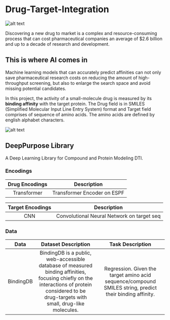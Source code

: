 # Drug-Target-Integration

![alt text](https://thumb.tildacdn.com/tild3332-3535-4761-b562-373639353431/-/format/webp/noroot.png)

Discovering a new drug to market is a complex and resource-consuming process that can cost pharmaceutical companies an average of $2.6 billion and up to a decade of research and development.

## **This is where AI comes in** 

Machine learning models that can accurately predict affinities can not only save pharmaceutical research costs on reducing the amount of high-throughput screening, but also to enlarge the search space and avoid missing potential candidates.

In this project, the activity of a small-molecule drug is measured by its **binding affinity** with the target protein. The Drug field is in SMILES (Simplified Molecular Input Line Entry System) format and Target field comprises of sequence of amino acids. The amino acids are defined by english alphabet characters. 

![alt text](https://i0.wp.com/www.compoundchem.com/wp-content/uploads/2014/09/20-Common-Amino-Acids-v3.png?ssl=1)

## DeepPurpose Library
A Deep Learning Library for Compound and Protein Modeling DTI.

### Encodings

| Drug Encodings | Description  |
| :---:   | :---: | 
| Transformer | Transformer Encoder on ESPF |

| Target Encodings | Description  |
| :---:   | :---: |
| CNN | Convolutional Neural Network on target seq |

### Data 

| Data | Dataset Description | Task Description |
| :---:   | :---: | :---: | 
| BindingDB | BindingDB is a public, web-accessible database of measured binding affinities, focusing chiefly on the interactions of protein considered to be drug-targets with small, drug-like molecules. | Regression. Given the target amino acid sequence/compound SMILES string, predict their binding affinity. |



